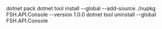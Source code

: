 dotnet pack
dotnet tool install --global --add-source ./nupkg FSH.API.Console --version 1.0.0
dotnet tool uninstall --global FSH.API.Console